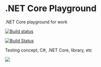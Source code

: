 # .NET Core Playground
.NET Core playground for work

<a href="https://ci.appveyor.com/project/jasonycw/net-core-playground" target="_blank">
<img alt="Build status" src="https://ci.appveyor.com/api/projects/status/03o3v957am3xrtu4?svg=true" />
</a>

[![Build Status](https://dev.azure.com/jasonycw/Test/_apis/build/status/Test-ASP.NET-CI)](https://dev.azure.com/jasonycw/Test/_build/latest?definitionId=1)

Testing concept, C#, .NET Core, library, etc

[![](https://codescene.io/projects/3751/status.svg)](https://codescene.io/projects/3751/jobs/latest-successful/results)
